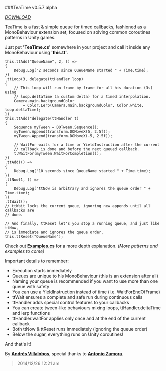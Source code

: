 ###TeaTime v0.5.7 alpha 

_[DOWNLOAD](http://github.com/alvivar/TeaTime/raw/master/TeaTime.zip)_


TeaTime is a fast & simple queue for timed callbacks, fashioned as a
MonoBehaviour extension set, focused on solving common coroutines patterns in
Unity games.

Just put **'TeaTime.cs'** somewhere in your project and call it inside any
MonoBehaviour using **'this.tt'**.


	this.ttAdd("QueueName", 2, () =>
	{
		Debug.Log("2 seconds since QueueName started " + Time.time);
	})
	.ttLoop(3, delegate(ttHandler loop)
	{
		// This loop will run frame by frame for all his duration (3s) using
		// loop.deltaTime (a custom delta) for a timed interpolation.
		Camera.main.backgroundColor 
			= Color.Lerp(Camera.main.backgroundColor, Color.white, loop.deltaTime);
	})
	this.ttAdd("delegate(ttHandler t)
	{
		Sequence myTween = DOTween.Sequence();
		myTween.Append(transform.DOMoveX(5, 2.5f));
		myTween.Append(transform.DOMoveX(-5, 2.5f));

		// WaitFor waits for a time or YieldInstruction after the current
		// callback is done and before the next queued callback.
		t.WaitFor(myTween.WaitForCompletion());
	})
	.ttAdd(() =>
	{
		Debug.Log("10 seconds since QueueName started " + Time.time);
	})
	.ttNow(1, () =>
	{
		Debug.Log("ttNow is arbitrary and ignores the queue order " + Time.time);
	})
	.ttWait(); 
	// ttWait locks the current queue, ignoring new appends until all callbacks are
	// done.

	// And finally, ttReset let's you stop a running queue, and just like ttNow,
	// is immediate and ignores the queue order.
	this.ttReset("QueueName");


Check out
**[Examples.cs](http://github.com/alvivar/TeaTime/blob/master/Examples.cs)**
for a more depth explanation. *(More patterns and examples to come)*

Important details to remember:
- Execution starts immediately
- Queues are unique to his MonoBehaviour (this is an extension after all)
- Naming your queue is recommended if you want to use more than one queue with safety
- You can use a YieldInstruction instead of time (i.e. WaitForEndOfFrame)
- ttWait ensures a complete and safe run during continuous calls
- ttHandler adds special control features to your callbacks
- You can create tween-like behaviours mixing loops, ttHandler.deltaTime and lerp functions
- ttHandler.waitFor applies only once and at the end of the current callback
- Both ttNow & ttReset runs immediately (ignoring the queue order)
- Below the sugar, everything runs on Unity coroutines!

And that's it!

By **[Andrés Villalobos](http://twitter.com/matnesis)**, special thanks to
**[Antonio Zamora](http://twitter.com/tzamora)**.

> 2014/12/26 12:21 am
